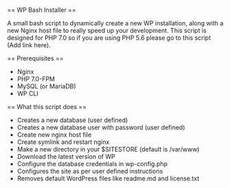 == WP Bash Installer ==

A small bash script to dynamically create a new WP installation, along with a new Nginx host file to really speed up your development. This script is designed for PHP 7.0 so if you are using PHP 5.6 please go to this script (Add link here). 

== Prerequisites ==

* Nginx
* PHP 7.0-FPM
* MySQL (or MariaDB)
* WP CLI

== What this script does ==

* Creates a new database (user defined)
* Creates a new database user with password (user defined)
* Create new nginx host file
* Create symlink and restart nginx
* Make a new directory in your $SITESTORE (default is /var/www)
* Download the latest version of WP
* Configure the database credentials in wp-config.php
* Configures the site as per user defined instructions
* Removes default WordPress files like readme.md and license.txt
